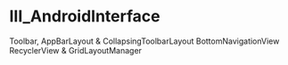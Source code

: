 # III_AndroidInterface

Toolbar, AppBarLayout & CollapsingToolbarLayout
BottomNavigationView
RecyclerView & GridLayoutManager

